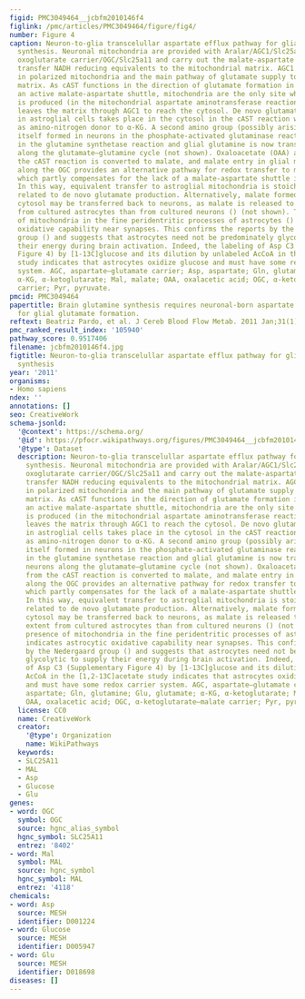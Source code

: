 ```yaml
---
figid: PMC3049464__jcbfm2010146f4
figlink: /pmc/articles/PMC3049464/figure/fig4/
number: Figure 4
caption: Neuron-to-glia transcelullar aspartate efflux pathway for glial glutamate
  synthesis. Neuronal mitochondria are provided with Aralar/AGC1/Slc25a12 and the
  oxoglutarate carrier/OGC/Slc25a11 and carry out the malate-aspartate shuttle to
  transfer NADH reducing equivalents to the mitochondrial matrix. AGC1 is irreversible
  in polarized mitochondria and the main pathway of glutamate supply to the mitochondrial
  matrix. As cAST functions in the direction of glutamate formation in cells with
  an active malate-aspartate shuttle, mitochondria are the only site where aspartate
  is produced (in the mitochondrial aspartate aminotransferase reaction), and aspartate
  leaves the matrix through AGC1 to reach the cytosol. De novo glutamate synthesis
  in astroglial cells takes place in the cytosol in the cAST reaction with aspartate
  as amino-nitrogen donor to α-KG. A second amino group (possibly arising from ammonia
  itself formed in neurons in the phosphate-activated glutaminase reaction) is acquired
  in the glutamine synthetase reaction and glial glutamine is now transferred to neurons
  along the glutamate–glutamine cycle (not shown). Oxaloacetate (OAA) arising from
  the cAST reaction is converted to malate, and malate entry in glial mitochondria
  along the OGC provides an alternative pathway for redox transfer to mitochondria,
  which partly compensates for the lack of a malate-aspartate shuttle in brain astrocytes.
  In this way, equivalent transfer to astroglial mitochondria is stoichiometrically
  related to de novo glutamate production. Alternatively, malate formed in astroglial
  cytosol may be transferred back to neurons, as malate is released to a higher extent
  from cultured astrocytes than from cultured neurons () (not shown). The presence
  of mitochondria in the fine peridentritic processes of astrocytes () indicates astrocytic
  oxidative capability near synapses. This confirms the reports by the Nedergaard
  group () and suggests that astrocytes need not be predominately glycolytic to supply
  their energy during brain activation. Indeed, the labeling of Asp C3 (Supplementary
  Figure 4) by [1-13C]glucose and its dilution by unlabeled AcCoA in the [1,2-13C]acetate
  study indicates that astrocytes oxidize glucose and must have some redox carrier
  system. AGC, aspartate–glutamate carrier; Asp, aspartate; Gln, glutamine; Glu, glutamate;
  α-KG, α-ketoglutarate; Mal, malate; OAA, oxalacetic acid; OGC, α-ketoglutarate–malate
  carrier; Pyr, pyruvate.
pmcid: PMC3049464
papertitle: Brain glutamine synthesis requires neuronal-born aspartate as amino donor
  for glial glutamate formation.
reftext: Beatriz Pardo, et al. J Cereb Blood Flow Metab. 2011 Jan;31(1):90-101.
pmc_ranked_result_index: '105940'
pathway_score: 0.9517406
filename: jcbfm2010146f4.jpg
figtitle: Neuron-to-glia transcelullar aspartate efflux pathway for glial glutamate
  synthesis
year: '2011'
organisms:
- Homo sapiens
ndex: ''
annotations: []
seo: CreativeWork
schema-jsonld:
  '@context': https://schema.org/
  '@id': https://pfocr.wikipathways.org/figures/PMC3049464__jcbfm2010146f4.html
  '@type': Dataset
  description: Neuron-to-glia transcelullar aspartate efflux pathway for glial glutamate
    synthesis. Neuronal mitochondria are provided with Aralar/AGC1/Slc25a12 and the
    oxoglutarate carrier/OGC/Slc25a11 and carry out the malate-aspartate shuttle to
    transfer NADH reducing equivalents to the mitochondrial matrix. AGC1 is irreversible
    in polarized mitochondria and the main pathway of glutamate supply to the mitochondrial
    matrix. As cAST functions in the direction of glutamate formation in cells with
    an active malate-aspartate shuttle, mitochondria are the only site where aspartate
    is produced (in the mitochondrial aspartate aminotransferase reaction), and aspartate
    leaves the matrix through AGC1 to reach the cytosol. De novo glutamate synthesis
    in astroglial cells takes place in the cytosol in the cAST reaction with aspartate
    as amino-nitrogen donor to α-KG. A second amino group (possibly arising from ammonia
    itself formed in neurons in the phosphate-activated glutaminase reaction) is acquired
    in the glutamine synthetase reaction and glial glutamine is now transferred to
    neurons along the glutamate–glutamine cycle (not shown). Oxaloacetate (OAA) arising
    from the cAST reaction is converted to malate, and malate entry in glial mitochondria
    along the OGC provides an alternative pathway for redox transfer to mitochondria,
    which partly compensates for the lack of a malate-aspartate shuttle in brain astrocytes.
    In this way, equivalent transfer to astroglial mitochondria is stoichiometrically
    related to de novo glutamate production. Alternatively, malate formed in astroglial
    cytosol may be transferred back to neurons, as malate is released to a higher
    extent from cultured astrocytes than from cultured neurons () (not shown). The
    presence of mitochondria in the fine peridentritic processes of astrocytes ()
    indicates astrocytic oxidative capability near synapses. This confirms the reports
    by the Nedergaard group () and suggests that astrocytes need not be predominately
    glycolytic to supply their energy during brain activation. Indeed, the labeling
    of Asp C3 (Supplementary Figure 4) by [1-13C]glucose and its dilution by unlabeled
    AcCoA in the [1,2-13C]acetate study indicates that astrocytes oxidize glucose
    and must have some redox carrier system. AGC, aspartate–glutamate carrier; Asp,
    aspartate; Gln, glutamine; Glu, glutamate; α-KG, α-ketoglutarate; Mal, malate;
    OAA, oxalacetic acid; OGC, α-ketoglutarate–malate carrier; Pyr, pyruvate.
  license: CC0
  name: CreativeWork
  creator:
    '@type': Organization
    name: WikiPathways
  keywords:
  - SLC25A11
  - MAL
  - Asp
  - Glucose
  - Glu
genes:
- word: OGC
  symbol: OGC
  source: hgnc_alias_symbol
  hgnc_symbol: SLC25A11
  entrez: '8402'
- word: Mal
  symbol: MAL
  source: hgnc_symbol
  hgnc_symbol: MAL
  entrez: '4118'
chemicals:
- word: Asp
  source: MESH
  identifier: D001224
- word: Glucose
  source: MESH
  identifier: D005947
- word: Glu
  source: MESH
  identifier: D018698
diseases: []
---
```

